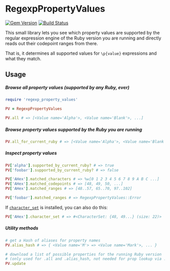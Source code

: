 # RegexpPropertyValues

[![Gem Version](https://badge.fury.io/rb/regexp_property_values.svg)](http://badge.fury.io/rb/regexp_property_values)
[![Build Status](https://github.com/jaynetics/regexp_property_values/workflows/tests/badge.svg)](https://github.com/jaynetics/regexp_property_values/actions)

This small library lets you see which property values are supported by the regular expression engine of the Ruby version you are running and directly reads out their codepoint ranges from there.

That is, it determines all supported values for `\p{value}` expressions and what they match.

## Usage

##### Browse all property values (supported by any Ruby, ever)

```ruby
require 'regexp_property_values'

PV = RegexpPropertyValues

PV.all # => [<Value name='Alpha'>, <Value name='Blank'>, ...]
```

##### Browse property values supported by the Ruby you are running

```ruby
PV.all_for_current_ruby # => [<Value name='Alpha'>, <Value name='Blank'>, ...]
```

##### Inspect property values

```ruby
PV['alpha'].supported_by_current_ruby? # => true
PV['foobar'].supported_by_current_ruby? # => false

PV['AHex'].matched_characters # => %w[0 1 2 3 4 5 6 7 8 9 A B C ...]
PV['AHex'].matched_codepoints # => [48, 49, 50, ...]
PV['AHex'].matched_ranges # => [48..57, 65..70, 97..102]

PV['foobar'].matched_ranges # => RegexpPropertyValues::Error
```

If [`character_set`](https://github.com/jaynetics/character_set) is installed, you can also do this:

```ruby
PV['AHex'].character_set # => #<CharacterSet: {48, 49...} (size: 22)>
```

##### Utility methods

```ruby
# get a Hash of aliases for property names
PV.alias_hash # => { <Value name='M'> => <Value name='Mark'>, ... }

# download a list of possible properties for the running Ruby version
# (only used for .all and .alias_hash, not needed for prop lookup via .[])
PV.update
```
